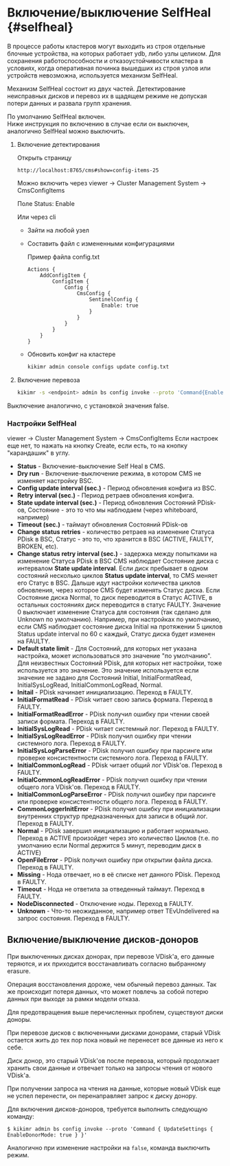 # Включение/выключение SelfHeal {#selfheal}

В процессе работы кластеров могут выходить из строя отдельные блочные устройства, на которых работает ydb, либо узлы целиком. Для сохранения работоспособности и отказоустойчивости кластера в условиях, когда оперативная починка вышедших из строя узлов или устройств невозможна, используется механизм SelfHeal.

Механизм SelfHeal состоит из двух частей. Детектирование неисправных дисков и перевоз их в щадящем режиме не допуская потери данных и развала групп хранения.

По умолчанию SelfHeal включен.  
Ниже инструкция по включению в случае если он выключен, аналогично SelfHeal можно выключить.

1. Включение детектирования

    Открыть страницу

    ```http://localhost:8765/cms#show=config-items-25```

    Можно включить через viewer -> Cluster Management System -> CmsConfigItems

    Поле Status: Enable

    Или через cli

    * Зайти на любой узел

    * Составить файл с измененными конфигурациями

        Пример файла config.txt

        ```
        Actions {
            AddConfigItem {
                ConfigItem {
                    Config {
                        CmsConfig {
                            SentinelConfig {
                                Enable: true
                            }
                        }
                    }
                }
            }
        }
        ```

    * Обновить конфиг на кластере

        ```bash
        kikimr admin console configs update config.txt
        ```

2. Включение перевоза

    ```bash
    kikimr -s <endpoint> admin bs config invoke --proto 'Command{EnableSelfHeal{Enable: true}}'
    ```

Выключение аналогично, с установкой значения false.

### Настройки SelfHeal

viewer -> Cluster Management System -> CmsConfigItems
Если настроек еще нет, то нажать на кнопку Create, если есть, то на кнопку "карандашик" в углу.

* **Status** - Включение-выключение Self Heal в CMS.
* **Dry run** - Включение-выключение режима, в котором CMS не изменяет настройку BSC.
* **Config update interval (sec.)** - Период обновления конфига из BSC.
* **Retry interval (sec.)** - Период ретраев обновления конфига.
* **State update interval (sec.)** - Период обновления Состояний PDisk-ов, Состояние - это то что мы наблюдаем (через whiteboard, например)
* **Timeout (sec.)** - таймаут обновления Состояний PDisk-ов
* **Change status retries** - количество ретраев на изменение Статуса PDisk в BSC, Статус - это то, что хранится в BSC (ACTIVE, FAULTY, BROKEN, etc).
* **Change status retry interval (sec.)** - задержка между попытками на изменение Статуса PDisk в BSC
    CMS наблюдает Состояние диска с интервалом **State update interval**. Если диск пребывает в одном состояний несколько циклов **Status update interval**, то CMS меняет его Статус в BSC.
    Дальше идут настройки количества циклов обновления, через которое CMS будет изменять Статус диска. Если Состояние диска Normal, то диск переводится в Статус ACTIVE, в остальных состояниях диск переводится в статус FAULTY. Значение 0 выключает изменение Статуса для состояния (так сделано для Unknown по умолчанию).
    Например, при настройках по умолчанию, если CMS наблюдает состояние диска Initial на протяжении 5 циклов Status update interval по 60 с каждый, Статус диска будет изменен на FAULTY.
* **Default state limit** - Для Состояний, для которых нет указана настройка, может использоваться это значение "по умолчанию". Для неизвестных Состояний PDisk, для которых нет настройки, тоже используется это значение. Это значение используется если значение не задано для Состояний Initial, InitialFormatRead, InitialSysLogRead, InitialCommonLogRead, Normal.
* **Initail** - PDisk начинает инициализацию. Переход в FAULTY.
* **InitialFormatRead** - PDisk читает свою запись формата. Переход в FAULTY.
* **InitialFormatReadError** - PDisk получил ошибку при чтении своей записи формата. Переход в FAULTY.
* **InitialSysLogRead** - PDisk читает системный лог. Переход в FAULTY.
* **InitialSysLogReadError** - PDisk получил ошибку при чтении системного лога. Переход в FAULTY.
* **InitialSysLogParseError** - PDisk получил ошибку при парсинге или проверке консистентности системного лога. Переход в FAULTY.
* **InitialCommonLogRead** - PDisk читает общий лог VDisk'ов. Переход в FAULTY.
* **InitialCommonLogReadError** - PDisk получил ошибку при чтении общего лога VDisk'ов. Переход в FAULTY.
* **InitialCommonLogParseError** - PDisk получил ошибку при парсинге или проверке консистентности общего лога. Переход в FAULTY.
* **CommonLoggerInitError** - PDisk получил ошибку при инициализации внутренних структур предназначенных для записи в общий лог. Переход в FAULTY.
* **Normal** - PDisk завершил инициализацию и работает нормально. Переход в ACTIVE произойдет через это количество Циклов (т.е. по умолчанию если Normal держится 5 минут, переводим диск в ACTIVE)
* **OpenFileError** - PDisk получил ошибку при открытии файла диска. Переход в FAULTY.
* **Missing** - Нода отвечает, но в её списке нет данного PDisk. Переход в FAULTY.
* **Timeout** - Нода не ответила за отведенный таймаут. Переход в FAULTY.
* **NodeDisconnected** - Отключение ноды. Переход в FAULTY.
* **Unknown** - Что-то неожиданное, например ответ TEvUndelivered на запрос состояния. Переход в FAULTY.

## Включение/выключение дисков-доноров

При выключенных дисках донорах, при перевозе VDisk'а, его данные теряются, и их приходится восстанавливать согласно выбранному erasure.

Операция восстановления дороже, чем обычный перевоз данных. Так же происходит потеря данных, что может повлечь за собой потерю данных при выходе за рамки модели отказа.

Для предотвращения выше перечисленных проблем, существуют диски доноры.

При перевозе дисков с включенными дисками донорами, старый VDisk остается жить до тех пор пока новый не перенесет все данные из него к себе.

Диск донор, это старый VDisk'ов после перевоза, который продолжает хранить свои данные и отвечает только на запросы чтения от нового VDisk'а.

При получении запроса на чтения на данные, которые новый VDisk еще не успел перенести, он перенаправляет запрос к диску донору.

Для включения дисков-доноров, требуется выполнить следующую команду:

`$ kikimr admin bs config invoke --proto 'Command { UpdateSettings { EnableDonorMode: true } }'`

Аналогично при изменение настройки на `false`, команда выключить режим.
